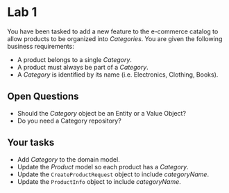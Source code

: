 # Lab 1

You have been tasked to add a new feature to the e-commerce catalog to 
allow products to be organized into _Categories_. You are given the following
business requirements:

- A product belongs to a single _Category_.
- A product must always be part of a _Category_.
- A _Category_ is identified by its name (i.e. Electronics, Clothing, Books).

## Open Questions

- Should the _Category_ object be an Entity or a Value Object? 
- Do you need a Category repository? 

## Your tasks   

- Add _Category_ to the domain model.
- Update the _Product_ model so each product has a _Category_.
- Update the `CreateProductRequest` object to include _categoryName_.
- Update the `ProductInfo` object to include _categoryName_.




